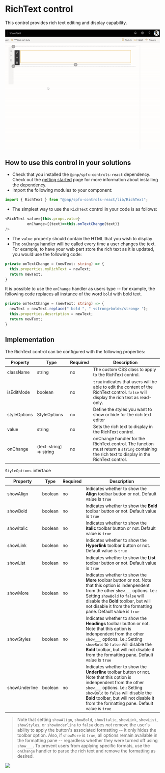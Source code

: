 # RichText control

This control provides rich text editing and display capability.

![RichText control output](../assets/RichTextOutput.gif)

## How to use this control in your solutions

- Check that you installed the `@pnp/spfx-controls-react` dependency. Check out the [getting started](../../#getting-started) page for more information about installing the dependency.
- Import the following modules to your component:

```TypeScript
import { RichText } from "@pnp/spfx-controls-react/lib/RichText";
```

- The simplest way to use the `RichText` control in your code is as follows:

```TypeScript
<RichText value={this.props.value}
          onChange={(text)=>this.onTextChange(text)}
/>
```

- The `value` property should contain the HTML that you wish to display
- The `onChange` handler will be called every time a user changes the text. For example, to have your web part store the rich text as it is updated, you would use the following code: 

```TypeScript
private onTextChange = (newText: string) => {
  this.properties.myRichText = newText;
  return newText;
}
```

It is possible to use the `onChange` handler as users type -- for example, the following code replaces all instance of the word `bold` with bold text.

```TypeScript
private onTextChange = (newText: string) => {
  newText = newText.replace(" bold ", " <strong>bold</strong> ");
  this.properties.description = newText;
  return newText;
}
```

## Implementation

The RichText control can be configured with the following properties:

| Property | Type | Required | Description |
| ---- | ---- | ---- | ---- |
| className | string | no | The custom CSS class to apply to the RichText control. |
| isEditMode | boolean | no | `true` indicates that users will be able to edit the content of the RichText control. `false` will display the rich text as read-only. |
| styleOptions | StyleOptions | no | Define the styles you want to show or hide for the rich text editor |
| value | string | no | Sets the rich text to display in the RichText control. |
| onChange | (text: string) => string | no | onChange handler for the RichText control. The function must return a `string` containing the rich text to display in the RichText control. |

`StyleOptions` interface

| Property | Type | Required | Description |
| ---- | ---- | ---- | ---- |
| showAlign | boolean | no | Indicates whether to show the **Align** toolbar button or not. Default value is `true` |
| showBold | boolean | no | Indicates whether to show the **Bold** toolbar button or not. Default value is `true` |
| showItalic | boolean | no | Indicates whether to show the **Italic** toolbar button or not.  Default value is `true` |
| showLink | boolean | no | Indicates whether to show the **Hyperlink** toolbar button or not.  Default value is `true` |
| showList | boolean | no | Indicates whether to show the **List** toolbar button or not.  Default value is `true` |
| showMore | boolean | no | Indicates whether to show the **More** toolbar button or not. Note that this option is indenpendent from the other `show___` options. I.e.: Setting `showBold` to `false` will disable the **Bold** toolbar, but will not disable it from the formatting pane. Default value is `true` |
| showStyles | boolean | no | Indicates whether to show the **Headings** toolbar button or not. Note that this option is indenpendent from the other `show___` options. I.e.: Setting `showBold` to `false` will disable the **Bold** toolbar, but will not disable it from the formatting pane. Default value is `true` |
| showUnderline | boolean | no | Indicates whether to show the **Underline** toolbar button or not. Note that this option is indenpendent from the other `show___` options. I.e.: Setting `showBold` to `false` will disable the **Bold** toolbar, but will not disable it from the formatting pane. Default value is `true` |

> Note that setting `showAlign`, `showBold`, `showItalic`, `showLink`, `showList`, `showStyles`, or
`showUnderline` to `false` does *not* remove the user's ability to apply the button's associated formatting -- it only hides the toolbar option. Also, if `showMore` is `true`, all options remain available in the formatting pane -- regardless whether they were turned off using `show___`. To prevent users from applying specific formats, use the `onChange` handler to parse the rich text and remove the formatting as desired.

![](https://telemetry.sharepointpnp.com/sp-dev-fx-controls-react/wiki/controls/RichText)
